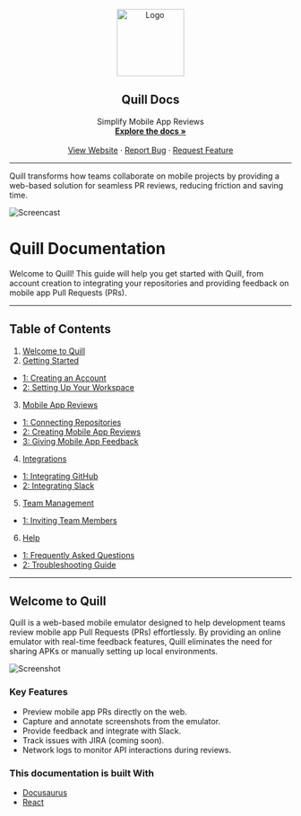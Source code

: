 <!-- PROJECT LOGO -->
<p align="center">
  <a href="https://getquill.dev">
    <img src="https://firebasestorage.googleapis.com/v0/b/quill-landing-page.appspot.com/o/quill%2Flogo.png?alt=media" alt="Logo" width="120">
  </a>

  <h2 align="center">Quill Docs</h3>

  <p align="center">
    Simplify Mobile App Reviews
    <br />
    <a href="https://docs.getquill.dev"><strong>Explore the docs »</strong></a>
    <br />
    <br />
    <a href="https://getquill.dev">View Website</a>
    ·
    <a href="https://github.com/quilldevtools/docs/issues">Report Bug</a>
    ·
    <a href="https://github.com/quilldevtools/docs/issues">Request Feature</a>
  </p>
</p>

---

Quill transforms how teams collaborate on mobile projects by providing a web-based solution for seamless PR reviews,
reducing friction and saving time.

![Screencast](.github/screencast.gif)

# Quill Documentation

Welcome to Quill! This guide will help you get started with Quill, from account creation to integrating your repositories and providing feedback on mobile app Pull Requests (PRs).

---

## Table of Contents

1. [Welcome to Quill](docs/0-Welcome%20to%20Quill.md)
2. [Getting Started](docs/1-Getting%20Started/)

- [1: Creating an Account](docs/1-Getting%20Started/1-Creating%20an%20Account.md)
- [2: Setting Up Your Workspace](docs/1-Getting%20Started/2-Setting%20Up%20Your%20Workspace.md)

3. [Mobile App Reviews](docs/2-Mobile%20App%20Previews/)

- [1: Connecting Repositories](docs/2-Mobile%20App%20Previews/1-Connecting%20Repositories.md)
- [2: Creating Mobile App Reviews](docs/2-Mobile%20App%20Previews/2-Creating%20Mobile%20App%20Previews.md)
- [3: Giving Mobile App Feedback](docs/2-Mobile%20App%20Previews/3-Giving%20Mobile%20App%20Feedback.md)

4. [Integrations](docs/3-Integrations/)

- [1: Integrating GitHub](docs/3-Integrations/1-Integrating%20GitHub.md)
- [2: Integrating Slack](docs/3-Integrations/2-Integrating%20Slack.md)

5. [Team Management](docs/4-Team%20Management)

- [1: Inviting Team Members](docs/4-Team%20Management/Inviting%20Team%20Members.md)

6. [Help](docs/5-Help/)

- [1: Frequently Asked Questions](docs/5-Help/Frequently%20Asked%20Questions.md)
- [2: Troubleshooting Guide](docs/5-Help/Troubleshooting%20Guide.md)

---

## Welcome to Quill

Quill is a web-based mobile emulator designed to help development teams review mobile app Pull Requests (PRs) effortlessly. By providing an online emulator with real-time feedback features, Quill eliminates the need for sharing APKs or manually setting up local environments.

![Screenshot](../.github/screenshot.png)

### Key Features

- Preview mobile app PRs directly on the web.
- Capture and annotate screenshots from the emulator.
- Provide feedback and integrate with Slack.
- Track issues with JIRA (coming soon).
- Network logs to monitor API interactions during reviews.

### This documentation is built With

- [Docusaurus](https://docusaurus.io/)
- [React](https://reactjs.org/)
